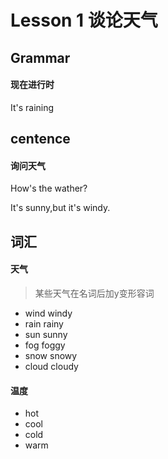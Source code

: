 # Lesson 1 谈论天气

## Grammar

#### 现在进行时

It's raining

## centence

#### 询问天气

How's  the wather?

It's sunny,but it's windy.

## 词汇

#### 天气

> 某些天气在名词后加y变形容词

- wind  	windy
- rain       rainy
- sun      sunny
- fog      foggy
- snow  snowy
- cloud  cloudy

#### 温度

- hot
- cool
- cold
- warm